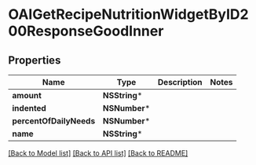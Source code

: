 # OAIGetRecipeNutritionWidgetByID200ResponseGoodInner

## Properties
Name | Type | Description | Notes
------------ | ------------- | ------------- | -------------
**amount** | **NSString*** |  | 
**indented** | **NSNumber*** |  | 
**percentOfDailyNeeds** | **NSNumber*** |  | 
**name** | **NSString*** |  | 

[[Back to Model list]](../README.md#documentation-for-models) [[Back to API list]](../README.md#documentation-for-api-endpoints) [[Back to README]](../README.md)


